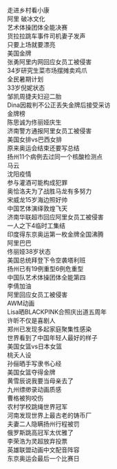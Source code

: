 走进乡村看小康  
阿里 破冰文化  
艺术体操团体全能决赛  
货拉拉跳车事件司机妻子发声  
只要上场就要漂亮  
美国金牌  
张勇阿里内网回应女员工被侵害  
34岁研究生菜市场摆摊卖鸡爪  
全民暑期计划  
33岁倪妮状态  
邹凯周捷夫妇迎二胎  
Dina因裁判不公正丢失金牌后接受采访  
金牌榜  
陈思诚为佟丽娅庆生  
济南警方通报阿里女员工被侵害  
美国女排vs巴西女排  
原来奥运会结束还要写总结  
扬州11个病例去过同一个核酸检测点  
马云  
沈阳疫情  
参与灌酒可能构成犯罪  
奥恰洛夫为了战胜马龙有多努力  
宋威龙15岁海边照好帅  
中国艺体演绎敦煌飞天  
济南华联超市回应阿里女员工被侵害  
一人之下4临时工集结  
印度得东京奥运第一枚金牌全国沸腾  
阿里巴巴  
佟丽娅38岁状态  
美国总统拜登下令空袭塔利班  
扬州已有19例重型6例危重型  
中国队艺术体操团体全能第四  
李倩加油  
阿里回应女员工被侵害  
AWM动画  
Lisa晒BLACKPINK合照庆出道五周年  
许昕不仅是喜剧人  
郑州已发现多起家庭聚集性感染  
世界看到了中国年轻人最好的样子  
美国女篮vs日本女篮  
桃夭人设  
孙俪晒手写隶书心经  
美国女篮夺得金牌  
黄雪辰说我要当母亲去了  
九州缥缈录动画质感  
曹格被狗咬伤  
农村学校跳绳世界冠军  
河南发现世界上最古老的铸币厂  
夫妻二人隐瞒扬州行程被罚  
俄罗斯跳高冠军太优雅了  
李荣浩为灵超放弃投票  
英雄联盟动画中文配音阵容  
东京奥运会最后一个比赛日  
